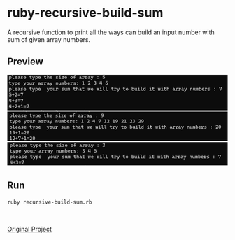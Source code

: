 # ruby-recursive-build-sum

A recursive function to print all the ways can build an input number with sum of given array numbers.

## Preview

![](images/img1.png)
![](images/img2.png)
![](images/img3.png)

## Run
```bash
ruby recursive-build-sum.rb
```

<br>

[Original Project](https://github.com/hctilg/py-recursive-build-sum)
